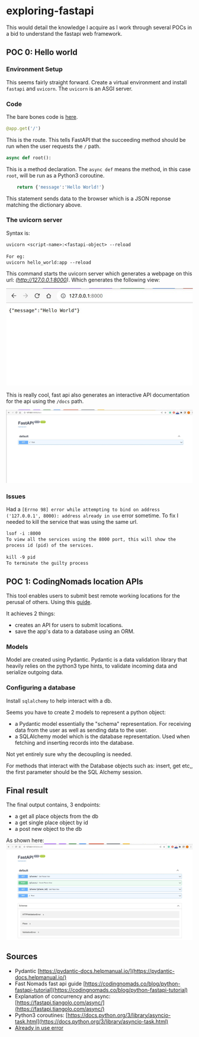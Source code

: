 # exploring-fastapi

This would detail the knowledge I acquire as I work through several POCs in a bid to understand the fastapi web framework.

## POC 0: Hello world

### Environment Setup

This seems fairly straight forward. Create a virtual environment and install `fastapi` and `uvicorn`. The `uvicorn` is an ASGI server.

### Code

The bare bones code is [here](https://github.com/cliffordEmmanuel/exploring-fastapi/blob/main/hello_world.py).

```python
@app.get('/')
```

This is the route. This tells FastAPI that the succeeding method should be run when the user requests the `/` path.

```python
async def root():
```

This is a method declaration. The `async def` means the method, in this case `root`, will be run as a Python3 coroutine.

```python
    return {'message':'Hello World!'}
```

This statement sends data to the browser which is a JSON reponse matching the dictionary above.

### The uvicorn server

Syntax is:

```terminal
uvicorn <script-name>:<fastapi-object> --reload

For eg:
uvicorn hello_world:app --reload
```

This command starts the uvicorn server which generates a webpage on this url: *(<http://127.0.0.1:8000>)*. Which generates the following view:

![hello world](/images/hello_world.jpg)

This is really cool, fast api also generates an interactive API documentation for the api using the `/docs` path.

![interactive docs](/images/interactive_docs.jpg)

### Issues

Had a `[Errno 98] error while attempting to bind on address ('127.0.0.1', 8000): address already in use` error sometime. To fix I needed to kill the service that was using the same url.

```terminal
lsof -i :8000
To view all the services using the 8000 port, this will show the process id (pid) of the services.

kill -9 pid
To terminate the guilty process
```

## POC 1: CodingNomads location APIs

This tool enables users to submit best remote working locations for the perusal of others. Using this [guide](https://codingnomads.co/blog/python-fastapi-tutorial).

It achieves 2 things:

- creates an API for users to submit locations.
- save the app's data to a database using an ORM.

### Models

Model are created using Pydantic. Pydantic is a data validation library that heavily relies on the python3 type hints, to validate incoming data and serialize outgoing data.

### Configuring a database

Install `sqlalchemy` to help interact with a db.

Seems you have to create 2 models to represent a python object:

- a Pydantic model essentially the "schema" representation. For receiving data from the user as well as sending data to the user.
- a SQLAlchemy model which is the database representation. Used when fetching and inserting records into the database.

Not yet entirely sure why the decoupling is needed.

For methods that interact with the Database objects such as: insert, get etc,, the first parameter should be the SQL Alchemy session.

## Final result

The final output contains, 3 endpoints:

- a get all place objects from the db
- a get single place object by id
- a post new object to the db

As shown here:
![final api](/images/first_api.jpg)

## Sources

- Pydantic [https://pydantic-docs.helpmanual.io/](https://pydantic-docs.helpmanual.io/)
- Fast Nomads fast api guide [https://codingnomads.co/blog/python-fastapi-tutorial](https://codingnomads.co/blog/python-fastapi-tutorial)
- Explanation of concurrency and async: [https://fastapi.tiangolo.com/async/](https://fastapi.tiangolo.com/async/)
- Python3 coroutines: [https://docs.python.org/3/library/asyncio-task.html](https://docs.python.org/3/library/asyncio-task.html)
- [Already in use error](https://www.codegrepper.com/code-examples/shell/uvicorn+ERROR%3A+%5BErrno+98%5D+Address+already+in+use)
